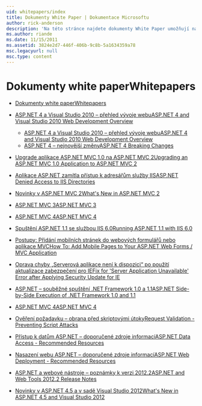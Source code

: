 ```yaml
---
uid: whitepapers/index
title: Dokumenty White Paper | Dokumentace Microsoftu
author: rick-anderson
description: 'Na této stránce najdete dokumenty White Paper umožňují nainstalovat a nakonfigurovat prostředí ASP.NET a vám pomůžou při psaní zabezpečené, rychlé a flexibilní aplikací ASP.NET.'
ms.author: riande
ms.date: 11/15/2011
ms.assetid: 3824e2d7-446f-406b-9c8b-5a1634359a78
msc.legacyurl: null
msc.type: content
---
```

<a name="whitepapers"></a><span data-ttu-id="32dd2-103">Dokumenty white paper</span><span class="sxs-lookup"><span data-stu-id="32dd2-103">Whitepapers</span></span>
====================
- [<span data-ttu-id="32dd2-104">Dokumenty white paper</span><span class="sxs-lookup"><span data-stu-id="32dd2-104">Whitepapers</span></span>](overview.md)
- [<span data-ttu-id="32dd2-105">ASP.NET 4 a Visual Studio 2010 – přehled vývoje webu</span><span class="sxs-lookup"><span data-stu-id="32dd2-105">ASP.NET 4 and Visual Studio 2010 Web Development Overview</span></span>](aspnet4/index.md)

    - [<span data-ttu-id="32dd2-106">ASP.NET 4 a Visual Studio 2010 – přehled vývoje webu</span><span class="sxs-lookup"><span data-stu-id="32dd2-106">ASP.NET 4 and Visual Studio 2010 Web Development Overview</span></span>](aspnet4/overview.md)
    - [<span data-ttu-id="32dd2-107">ASP.NET 4 – nejnovější změny</span><span class="sxs-lookup"><span data-stu-id="32dd2-107">ASP.NET 4 Breaking Changes</span></span>](aspnet4/breaking-changes.md)
- [<span data-ttu-id="32dd2-108">Upgrade aplikace ASP.NET MVC 1.0 na ASP.NET MVC 2</span><span class="sxs-lookup"><span data-stu-id="32dd2-108">Upgrading an ASP.NET MVC 1.0 Application to ASP.NET MVC 2</span></span>](aspnet-mvc2-upgrade-notes.md)
- [<span data-ttu-id="32dd2-109">Aplikace ASP.NET zamítla přístup k adresářům služby IIS</span><span class="sxs-lookup"><span data-stu-id="32dd2-109">ASP.NET Denied Access to IIS Directories</span></span>](denied-access-to-iis-directories.md)
- [<span data-ttu-id="32dd2-110">Novinky v ASP.NET MVC 2</span><span class="sxs-lookup"><span data-stu-id="32dd2-110">What's New in ASP.NET MVC 2</span></span>](what-is-new-in-aspnet-mvc.md)
- [<span data-ttu-id="32dd2-111">ASP.NET MVC 3</span><span class="sxs-lookup"><span data-stu-id="32dd2-111">ASP.NET MVC 3</span></span>](mvc3-release-notes.md)
- [<span data-ttu-id="32dd2-112">ASP.NET MVC 4</span><span class="sxs-lookup"><span data-stu-id="32dd2-112">ASP.NET MVC 4</span></span>](mvc4-beta-release-notes.md)
- [<span data-ttu-id="32dd2-113">Spuštění ASP.NET 1.1 se službou IIS 6.0</span><span class="sxs-lookup"><span data-stu-id="32dd2-113">Running ASP.NET 1.1 with IIS 6.0</span></span>](aspnet-and-iis6.md)
- [<span data-ttu-id="32dd2-114">Postupy: Přidání mobilních stránek do webových formulářů nebo aplikace MVC</span><span class="sxs-lookup"><span data-stu-id="32dd2-114">How To: Add Mobile Pages to Your ASP.NET Web Forms / MVC Application</span></span>](add-mobile-pages-to-your-aspnet-web-forms-mvc-application.md)
- [<span data-ttu-id="32dd2-115">Oprava chyby „Serverová aplikace není k dispozici“ po použití aktualizace zabezpečení pro IE</span><span class="sxs-lookup"><span data-stu-id="32dd2-115">Fix for 'Server Application Unavailable' Error after Applying Security Update for IE</span></span>](ms03-32-issue.md)
- [<span data-ttu-id="32dd2-116">ASP.NET – souběžné spuštění .NET Framework 1.0 a 1.1</span><span class="sxs-lookup"><span data-stu-id="32dd2-116">ASP.NET Side-by-Side Execution of .NET Framework 1.0 and 1.1</span></span>](side-by-side-with-10.md)
- [<span data-ttu-id="32dd2-117">ASP.NET MVC 4</span><span class="sxs-lookup"><span data-stu-id="32dd2-117">ASP.NET MVC 4</span></span>](mvc4-release-notes.md)
- [<span data-ttu-id="32dd2-118">Ověření požadavku – obrana před skriptovými útoky</span><span class="sxs-lookup"><span data-stu-id="32dd2-118">Request Validation - Preventing Script Attacks</span></span>](request-validation.md)
- [<span data-ttu-id="32dd2-119">Přístup k datům ASP.NET – doporučené zdroje informací</span><span class="sxs-lookup"><span data-stu-id="32dd2-119">ASP.NET Data Access - Recommended Resources</span></span>](aspnet-data-access-content-map.md)
- [<span data-ttu-id="32dd2-120">Nasazení webu ASP.NET – doporučené zdroje informací</span><span class="sxs-lookup"><span data-stu-id="32dd2-120">ASP.NET Web Deployment - Recommended Resources</span></span>](aspnet-web-deployment-content-map.md)
- [<span data-ttu-id="32dd2-121">ASP.NET a webové nástroje – poznámky k verzi 2012.2</span><span class="sxs-lookup"><span data-stu-id="32dd2-121">ASP.NET and Web Tools 2012.2 Release Notes</span></span>](aspnet-and-web-tools-20122-release-notes.md)
- [<span data-ttu-id="32dd2-122">Novinky v ASP.NET 4.5 a v sadě Visual Studio 2012</span><span class="sxs-lookup"><span data-stu-id="32dd2-122">What's New in ASP.NET 4.5 and Visual Studio 2012</span></span>](whats-new-in-aspnet-45-and-visual-studio-2012.md)
